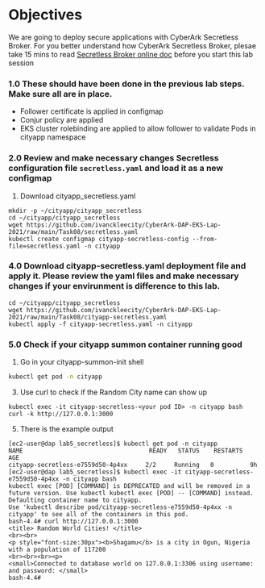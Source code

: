 # Objectives
We are going to deploy secure applications with CyberArk Secretless Broker. For you better understand how CyberArk Secretless Broker, plesae take 15 mins to read [Secretless Broker online doc](https://secretless.io/) before you start this lab session

### 1.0 These should have been done in the previous lab steps. Make sure all are in place. 
- Follower certificate is applied in configmap
- Conjur policy are applied
- EKS cluster rolebinding are applied to allow follower to validate Pods in cityapp namespace

### 2.0 Review and make necessary changes Secretless configuration file `secretless.yaml` and load it as a new configmap
1. Download cityapp_secretless.yaml
```
mkdir -p ~/cityapp/cityapp_secretless
cd ~/cityapp/cityapp_secretless
wget https://github.com/ivanckleecity/CyberArk-DAP-EKS-Lap-2021/raw/main/Task08/secretless.yaml
kubectl create configmap cityapp-secretless-config --from-file=secretless.yaml -n cityapp
```

### 4.0 Download cityapp-secretless.yaml deployment file and apply it. Please review the yaml files and make necessary changes if your envirunment is difference to this lab.
```
cd ~/cityapp/cityapp_secretless
wget https://github.com/ivanckleecity/CyberArk-DAP-EKS-Lap-2021/raw/main/Task08/cityapp-secretless.yaml
kubectl apply -f cityapp-secretless.yaml -n cityapp
```

### 5.0 Check if your cityapp summon container running good
1. Go in your cityapp-summon-init shell
```bash
kubectl get pod -n cityapp
```
3. Use curl to check if the Random City name can show up
```
kubectl exec -it cityapp-secretless-<your pod ID> -n cityapp bash
curl -k http://127.0.0.1:3000
```
5. There is the example output
```
[ec2-user@dap lab5_secretless]$ kubectl get pod -n cityapp
NAME                                   READY   STATUS    RESTARTS   AGE
cityapp-secretless-e7559d50-4p4xx     2/2     Running   0          9h
[ec2-user@dap lab5_secretless]$ kubectl exec -it cityapp-secretless-e7559d50-4p4xx -n cityapp bash
kubectl exec [POD] [COMMAND] is DEPRECATED and will be removed in a future version. Use kubectl kubectl exec [POD] -- [COMMAND] instead.
Defaulting container name to cityapp.
Use 'kubectl describe pod/cityapp-secretless-e7559d50-4p4xx -n cityapp' to see all of the containers in this pod.
bash-4.4# curl http://127.0.0.1:3000
<title> Random World Cities! </title>
<br><br>
<p style="font-size:30px"><b>Shagamu</b> is a city in Ogun, Nigeria with a population of 117200
<br><br><br><p>
<small>Connected to database world on 127.0.0.1:3306 using username:  and password: </small>
bash-4.4#
```
